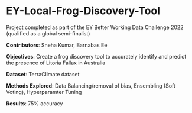 # EY-Local-Frog-Discovery-Tool

Project completed as part of the EY Better Working Data Challenge 2022 (qualified as a global semi-finalist) 

**Contributors**: Sneha Kumar, Barnabas Ee 

**Objectives**: Create a frog discovery tool to accurately identify and predict the presence of Litoria Fallax in Australia

**Dataset**: TerraClimate dataset 

**Methods Explored**: Data Balancing/removal of bias, Ensembling (Soft Voting), Hyperparamter Tuning

**Results**: 75% accuracy
